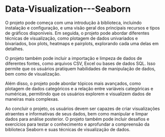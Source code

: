 # Data-Visualization---Seaborn

O projeto pode começa com uma introdução à biblioteca, incluindo instalação e configuração, e uma visão geral dos principais recursos e tipos de gráficos disponíveis. Em seguida, o projeto pode abordar diferentes técnicas de visualização, como plotagem de dados univariados e bivariados, box plots, heatmaps e pairplots, explorando cada uma delas em detalhes.

O projeto também pode incluir a importação e limpeza de dados de diferentes fontes, como arquivos CSV, Excel ou bases de dados SQL. Isso permite que os usuários pratiquem habilidades de manipulação de dados, bem como de visualização.

Além disso, o projeto pode abordar tópicos mais avançados, como plotagem de dados categóricos e a relação entre variáveis ​​categóricas e numéricas, permitindo que os usuários explorem e visualizem dados de maneiras mais complexas.

Ao concluir o projeto, os usuários devem ser capazes de criar visualizações atraentes e informativas de seus dados, bem como manipular e limpar dados para análise posterior. O projeto também pode incluir desafios e exercícios para testar o conhecimento e aprofundar a compreensão da biblioteca Seaborn e suas técnicas de visualização de dados.
